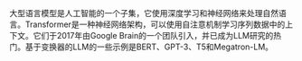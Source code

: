 大型语言模型是人工智能的一个子集，它使用深度学习和神经网络来处理自然语言。Transformer是一种神经网络架构，可以使用自注意机制学习序列数据中的上下文。它们于2017年由Google Brain的一个团队引入，并已成为LLM研究的热门。基于变换器的LLM的一些示例是BERT、GPT-3、T5和Megatron-LM。

